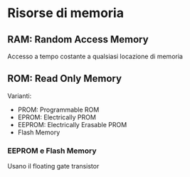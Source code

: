 # Risorse di memoria

## RAM: Random Access Memory
Accesso a tempo costante a qualsiasi locazione di memoria

## ROM: Read Only Memory
Varianti:
- PROM: Programmable ROM
- EPROM: Electrically PROM
- EEPROM: Electrically Erasable PROM
- Flash Memory

### EEPROM e Flash Memory
Usano il floating gate transistor